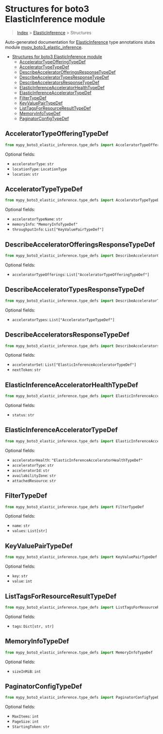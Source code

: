 # Structures for boto3 ElasticInference module

> [Index](../README.md) > [ElasticInference](./README.md) > Structures

Auto-generated documentation for [ElasticInference](https://boto3.amazonaws.com/v1/documentation/api/latest/reference/services/elastic-inference.html#ElasticInference)
type annotations stubs module [mypy_boto3_elastic_inference](https://pypi.org/project/mypy-boto3-elastic-inference/).

- [Structures for boto3 ElasticInference module](#structures-for-boto3-elasticinference-module)
  - [AcceleratorTypeOfferingTypeDef](#acceleratortypeofferingtypedef)
  - [AcceleratorTypeTypeDef](#acceleratortypetypedef)
  - [DescribeAcceleratorOfferingsResponseTypeDef](#describeacceleratorofferingsresponsetypedef)
  - [DescribeAcceleratorTypesResponseTypeDef](#describeacceleratortypesresponsetypedef)
  - [DescribeAcceleratorsResponseTypeDef](#describeacceleratorsresponsetypedef)
  - [ElasticInferenceAcceleratorHealthTypeDef](#elasticinferenceacceleratorhealthtypedef)
  - [ElasticInferenceAcceleratorTypeDef](#elasticinferenceacceleratortypedef)
  - [FilterTypeDef](#filtertypedef)
  - [KeyValuePairTypeDef](#keyvaluepairtypedef)
  - [ListTagsForResourceResultTypeDef](#listtagsforresourceresulttypedef)
  - [MemoryInfoTypeDef](#memoryinfotypedef)
  - [PaginatorConfigTypeDef](#paginatorconfigtypedef)

## AcceleratorTypeOfferingTypeDef

```python
from mypy_boto3_elastic_inference.type_defs import AcceleratorTypeOfferingTypeDef
```




Optional fields:
- `acceleratorType`: `str`
- `locationType`: `LocationType`
- `location`: `str`


## AcceleratorTypeTypeDef

```python
from mypy_boto3_elastic_inference.type_defs import AcceleratorTypeTypeDef
```




Optional fields:
- `acceleratorTypeName`: `str`
- `memoryInfo`: `"MemoryInfoTypeDef"`
- `throughputInfo`: `List["KeyValuePairTypeDef"]`


## DescribeAcceleratorOfferingsResponseTypeDef

```python
from mypy_boto3_elastic_inference.type_defs import DescribeAcceleratorOfferingsResponseTypeDef
```




Optional fields:
- `acceleratorTypeOfferings`: `List["AcceleratorTypeOfferingTypeDef"]`


## DescribeAcceleratorTypesResponseTypeDef

```python
from mypy_boto3_elastic_inference.type_defs import DescribeAcceleratorTypesResponseTypeDef
```




Optional fields:
- `acceleratorTypes`: `List["AcceleratorTypeTypeDef"]`


## DescribeAcceleratorsResponseTypeDef

```python
from mypy_boto3_elastic_inference.type_defs import DescribeAcceleratorsResponseTypeDef
```




Optional fields:
- `acceleratorSet`: `List["ElasticInferenceAcceleratorTypeDef"]`
- `nextToken`: `str`


## ElasticInferenceAcceleratorHealthTypeDef

```python
from mypy_boto3_elastic_inference.type_defs import ElasticInferenceAcceleratorHealthTypeDef
```




Optional fields:
- `status`: `str`


## ElasticInferenceAcceleratorTypeDef

```python
from mypy_boto3_elastic_inference.type_defs import ElasticInferenceAcceleratorTypeDef
```




Optional fields:
- `acceleratorHealth`: `"ElasticInferenceAcceleratorHealthTypeDef"`
- `acceleratorType`: `str`
- `acceleratorId`: `str`
- `availabilityZone`: `str`
- `attachedResource`: `str`


## FilterTypeDef

```python
from mypy_boto3_elastic_inference.type_defs import FilterTypeDef
```




Optional fields:
- `name`: `str`
- `values`: `List[str]`


## KeyValuePairTypeDef

```python
from mypy_boto3_elastic_inference.type_defs import KeyValuePairTypeDef
```




Optional fields:
- `key`: `str`
- `value`: `int`


## ListTagsForResourceResultTypeDef

```python
from mypy_boto3_elastic_inference.type_defs import ListTagsForResourceResultTypeDef
```




Optional fields:
- `tags`: `Dict[str, str]`


## MemoryInfoTypeDef

```python
from mypy_boto3_elastic_inference.type_defs import MemoryInfoTypeDef
```




Optional fields:
- `sizeInMiB`: `int`


## PaginatorConfigTypeDef

```python
from mypy_boto3_elastic_inference.type_defs import PaginatorConfigTypeDef
```




Optional fields:
- `MaxItems`: `int`
- `PageSize`: `int`
- `StartingToken`: `str`

